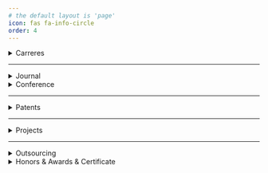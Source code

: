 ```yaml
---
# the default layout is 'page'
icon: fas fa-info-circle
order: 4
---
```


<details>
<summary>Carreres</summary>

(주)은재팜 [스타트업]
2023년 07월 01일 ~ 재직 중

(주)은재팜 인턴 [동의대학교 이현섭 교수님 창업 회사]
2023년 03월 01일 ~ 2023년 06월 30일

ETRI 동계 연구 연수생 인턴 [ETRI 권용인 박사님]
2023년 01월 01일 ~ 2023년 02월 24일

ETRI 하계 연구 연수생 인턴 [ETRI 권용인 박사님]
2022년 07월 01일 ~ 2022년 08월 31일

</details>

<hr>

<details>
<summary>Journal</summary>

<a href="/assets/paper/2023_07_이기종_멀티코어_CPU에서_프로파일_기반_딥_러닝_연산_최적화_기법.pdf">
이기종 멀티코어 CPU에서 프로파일 기반 딥 러닝 연산 최적화 기법
</a><br>차주형, 권용인, 이제민.(2023). 전자공학회논문지<br><br>

<a href="/assets/paper/2023_05_아쿠아포닉스 환경에서의 작물 면적 데이터 AI 분석.pdf">
아쿠아포닉스 환경에서의 작물 면적 데이터 AI 분석
</a><br>최은영, 이현섭, 차주형, 이임건.(2023). 문화기술의 융합<br><br>

<a href="/assets/paper/2020_06_파이프 핸들링과 트리핑 공정에 사용되는 이동형 시추 장비들을 위한 충돌 방지 시스템용 시뮬레이터 설계.pdf">
파이프 핸들링과 트리핑 공정에 사용되는 이동형 시추 장비들을 위한 충돌 방지 시스템용 시뮬레이터 설계
</a><br>이재용, 구남국, 차주형, 권기연.(2020).한국CDE학회 논문집,25(2),182-191.<br><br>

<a href="/assets/paper/2020_02_효과적인 차량 선적을 위한 공간 배치의 최적화 기법.pdf">
효과적인 차량 선적을 위한 공간 배치의 최적화 기법
</a><br>차주형, 최진석, 배유수, 우영운.(2020).한국정보통신학회논문지,24(2),186-191.<br><br>

<a href="/assets/paper/2019_08_유전자 알고리즘을 이용한 효과적인 영상 생성 기법.pdf">
</a><br>차주형, 우영운, 이임건.(2019),23(8),896-902.<br><br>

</details>

<details>
<summary>Conference</summary>

<a href="/assets/paper/2023_10_Deep_Learning_based_Motion_Recognition_Using_Sound_Event.pdf">
소리 정보를 이용한 딥 러닝 기반의 동작 인식
</a><br>차주형,배성준,박지은,이준혁,장시웅,이현섭.(2023).한국정보통신학회 54회 추계종합학술대회<br><br>

<a href="/assets/paper/2023_10_Aquaponics_through_real-time_flow_detection_Environmental_management_system_design.pdf">
영상 기반의 실시간 유량 감지를 통한 아쿠아포닉스 환경 유지 시스템 설계
</a><br>이현섭,차주형,배성준,박지은,장시웅,김진덕.(2023).한국정보통신학회 54회 추계종합학술대회<br><br>

<a href="/assets/paper/2023_05_협소 해역에서 자율운항선박의 충돌 감지에 대한 기초 연구.pdf">
협소 해역에서 자율운항선박의 충돌 감지에 대한 기초 연구
</a><br>김경훈, 차주형, 이재용.(2023).한국해양과학기술협의회 공동학술대회<br><br>

<a href="/assets/paper/2023_09_초해상도_및_기반의_효율적인_가상_데스크톱_인프라_설계.pdf">
초해상도 및 기반의 효율적인 가상 데스크톱 인프라 설계
</a><br>차주형,박현준, 임미선, 곽배섭, 권태현, 배성준, 우영운.(2023).한국정보통신학회 인공지능 및 응용 워크숍<br>
[2023 인공지능 및 응용 워크숍 우수논문](https://kiice.org/116)<br><br>

<a href="/assets/paper/2023_02_이기종 컴퓨팅과 복수 신경망 추론 환경에서 높은 처리량을 위한 스케줄러 관한 연구.pdf">
이기종 컴퓨팅과 복수 신경망 추론 환경에서 높은 처리량을 위한 스케줄러 관한 연구
</a><br>차주형, 박제만, 권용인.(2023).대한통신학회 동계학술대회

<a href="/assets/paper/2022_11_단일 ISA 이기종 멀티 코어 구조를 위한 프로파일 기반 ArmCL 최적 스케줄 탐색.pdf">
단일 ISA 이기종 멀티 코어 구조를 위한 프로파일 기반 ArmCL 최적 스케줄 탐색
</a><br>차주형, 이주빈, 권용인.(2022).대한전자공학회 추계학술대회 논문집,300<br><br>

<a href="/assets/paper/2022_10_해양시추용 충돌방지시스템의 시각화에 관한 연구.pdf">
해양시추용 충돌방지시스템의 시각화에 관한 연구
</a><br>차주형, 이재용.(2022).한국해양공학회 추계학술대회 논문집,190.<br><br>

<a href="/assets/paper/2021_10_인공지능 교육을 위한 멀티 플랫폼 오목 프로그램 설계.pdf">
인공지능 교육을 위한 멀티 플랫폼 오목 프로그램 설계
</a><br>차주형, 우영운.(2021).한국정보통신학회 종합학술대회 논문집,25(2),530-532.<br><br>

<a href="/assets/paper/2020_10_딥러닝을 활용한 위험 지역 예측 기법.pdf">
딥러닝을 활용한 위험지역 예측기법
</a><br>차주형, 김성희, 우영운.(2020).한국정보통신학회 종합학술대회 논문집,24(2),308-310.<br><br>

<a href="/assets/paper/2019_10_유전자 알고리즘을 활용한 차량 선적 최적화 기법.pdf">
유전자 알고리즘을 활용한 차량 선적 최적화 기법
</a><br>차주형, 우영운.(2019).한국정보통신학회 종합학술대회 논문집,23(2),77-80.<br><br>

<a href="/assets/paper/2019_10_사용자 검색 효율 향상을 위한 빅데이터 처리 기반 영상 분석 시스템 설계.pdf">
사용자 검색 효율 향상을 위한 빅데이터 처리 기반 영상 분석 시스템 설계
</a><br>이현섭, 김준호, 차주형, 나보아, 김진덕.(2019).한국정보통신학회 종합학술대회 논문집,23(2),536-537.<br><br>

<a href="/assets/paper/2019_06_An Effective Method for Generating Color Images Using Genetic Algorithm.pdf">
An Effective Method for Generating Color Images Using Genetic Algorithm
</a><br>Joo Hyoung Cha, Young Woon Woo.(2019).INTERNATIONAL CONFERENCE ON FUTURE INFORMATION & COMMUNICATION ENGINEERING,11(1),355-358.<br><br>

<a href="/assets/paper/2019_05_유전자_알고리즘을_이용한_흑백_이미지_생성기법.pdf">
유전자 알고리즘을 이용한 흑백 이미지 생성 기법
</a><br>차주형, 강동성, 송무상, 권태현, 우영운.(2019).한국정보통신학회 2019년도 춘계학술대회 2019 May 23,265-267<br><br>

</details>

<hr>

<details>
<summary>Patents</summary>

<a href="https://doi.org/10.8080/1020190165757">
영상 내 자막 키워드 추출 및 순위 산정 시스템 및 방법
</a><br>21.06.22<br><br>

</details>

<hr>

<details>
<summary>Projects</summary>

스마트 엣지 디바이스 SW 개발 플랫폼 개발 <br>
한국전자통신연구원 / 과학기술정보통신부 <br>
2023.01.01~2023.02.28 <br><br>

인공지능 시스템을 위한 뉴로모픽 컴퓨팅 SW 플랫폼 기술 개발<br>
한국전자통신연구원 / 과학기술정보통신부 <br>
2022.07.01~2022.08.31 <br><br>

핀 불량 검사를 위한 인공지능 기반의 자동 판정 알고리즘 개발<br>
22.04.01 ~ 6.30, 09.01 ~ 22.10.31(=공백기 : ETRI 인턴)<br><br>

크레인 카메라 영상을 이용한 야드장 내 작업자 안전 위치 모니터링<br>
과학기술정보통신부 <br>
22.01.01 ~ 22.02.28	<br><br>

빅데이터 영상분석기능을 탑재한 능동형 영상 촬영 및 서비스 시스템<br>
과학기술정보통신부<br>
19.07.01 ~ 20.02.29	<br><br>

Development of loading optimization and ship operation safety support service for vehicle carriers<br>
과학기술정보통신부 정보통신산업진흥원<br>
19.02.01 ~ 19.10.31<br><br>

</details>

<hr>

<details>
<summary>Outsourcing</summary>

유림아이엔에스 회사와 동일한 서버 구축 요청([주식회사 비성파트너스](http://oneshot114.com/))<br>
23.10.20 ~ 23.11.11

고정형태의 지능형 불법 주정차 단속 소프트웨어 개발<br>
2023.01.01 ~ 2023.06.30

<details>
<summary>프로젝트 소개 및 결과</summary>
<iframe width="560" height="315" src="https://www.youtube.com/embed/VbWOYMZW-EI?si=bjt9umLbFQQEAaHK" title="YouTube video player" frameborder="0" allow="accelerometer; autoplay; clipboard-write; encrypted-media; gyroscope; picture-in-picture; web-share" allowfullscreen></iframe>
</details>
세벡스와 로잉머신의 블루투스의 센서 데이터를 수집하여 시각화하는 [[어플리케이션 외주]](https://apps.apple.com/us/app/topfit/id6444595677)(아이폰)<br>
21.07.30 ~ 21.12.28

MES 시스템 중 웹에서 인식 가능한 바코드 리더기, 프린터기 모듈 구현, iFrame을 이용한 크롬의 탭과 같은 멀티 페이지 구현<br>
21.06.22 ~ 21.06.23

족민의 달배(음식 역경매 서비스 플랫폼) 서비스 개발 [[[메인 화면](https://moon.udon.party/)], [[가게 화면](https://restaurant-moon.udon.party/)], [[관리자]](https://admin-moon.udon.party/)]<br>
2022-01-01 ~ 2022-12-31

<details>
<summary>프로젝트 소개 및 결과</summary>
<iframe width="560" height="315" src="https://www.youtube.com/embed/eABm7ihe1UU?si=3yLIZfeseT6OePFy" title="YouTube video player" frameborder="0" allow="accelerometer; autoplay; clipboard-write; encrypted-media; gyroscope; picture-in-picture; web-share" allowfullscreen></iframe>

<iframe width="560" height="315" src="https://www.youtube.com/embed/hYNCinvIyqk?si=r6R7jd6GGM0DncQx" title="YouTube video player" frameborder="0" allow="accelerometer; autoplay; clipboard-write; encrypted-media; gyroscope; picture-in-picture; web-share" allowfullscreen></iframe>
</details>
차량 부착형태의 불법 주정차 단속 소프트웨어 개발<br>
2022.01.10 ~ 2022.05.31

외주 레벤그리다 어플리케이션 외주 [(아이폰 개발)](https://blog.naver.com/PostView.naver?blogId=lebengrida&logNo=222620909582&parentCategoryNo=&categoryNo=&viewDate=&isShowPopularPosts=false&from=postList)<br>
20.10.16 ~ 21.01.05	

[누리아이엔에스](http://directfyou.com/) 페이지 외주, 서브 도메인, 사용자 페이지 UI 변경 및 고객 방문 카운팅 프로그램 제작. 유지보수 기간 포함.<br>
20.08.12 ~ 21.06.04

Mono(C#)을 이용하여 의학 장비 UI 및 애니메이션 최적화 작업 및 고도화<br>
20.03.12 ~ 20.03.20

</details>

<details>
<summary>Honors & Awards & Certificate</summary>

<a href="/assets/paper/2023_09_초해상도_및_기반의_효율적인_가상_데스크톱_인프라_설계.pdf">
초해상도 및 기반의 효율적인 가상 데스크톱 인프라 설계
</a><br>차주형,박현준, 임미선, 곽배섭, 권태현, 배성준, 우영운.(2023).한국정보통신학회 인공지능 및 응용 워크숍<br>
[2023 인공지능 및 응용 워크숍 우수논문](https://kiice.org/116)<br><br>

[딥러닝의 기초](https://courses.nvidia.com/certificates/f7ac9a6f1b8a45568a4b8ed2ff09adba/), [CUDA C/C++ 를 활용한 가속화 컴퓨팅 기초](https://courses.nvidia.com/certificates/cf714047f3ea48a0923f711464148e63/) <br>
NVIDIA DLI Certificate <br>
22.06.22 ~ 22.06.23 <br><br>

주제 : 노인 낙상 방지 침대 / 어플리케이션 <br>
[K 해커톤 7회 장려(소프트웨어교육혁신센터 이사장상)](http://swkorea.org/%ea%b3%b5%ec%a7%80%ec%82%ac%ed%95%ad/?nType=UFFscUh5dURaU3p3Qi9SWHlzM3l6UEVPellyK3o5Q3ZNcDFOdTg4SlR4L29HMGlGbXdzRytkWFA0UFdEbW1ibXZZSlc5Z2xJeGVJVm1pZWVvLzRib3lhNDRLR3NBdzhYRlB3anNWYThpRzJpQUhxR282Q3kzMTJJbUhEa1JldUw=) <br>
19.07.23 ~ 19.11.15<br><br>


</details>


